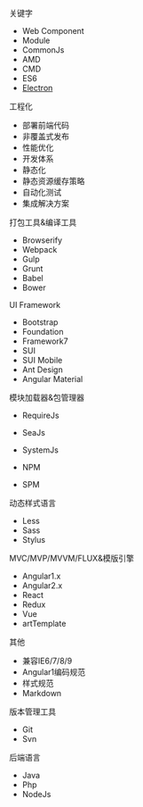 关键字

- Web Component
- Module
- CommonJs
- AMD
- CMD
- ES6
- [Electron](http://electron.atom.io/)

工程化

- 部署前端代码
- 非覆盖式发布
- 性能优化
- 开发体系
- 静态化
- 静态资源缓存策略
- 自动化测试
- 集成解决方案

打包工具&编译工具

- Browserify
- Webpack
- Gulp
- Grunt
- Babel
- Bower

UI Framework

- Bootstrap
- Foundation
- Framework7
- SUI
- SUI Mobile
- Ant Design
- Angular Material

模块加载器&包管理器

- RequireJs
- SeaJs
- SystemJs

- NPM
- SPM

动态样式语言

- Less
- Sass
- Stylus

MVC/MVP/MVVM/FLUX&模版引擎

- Angular1.x
- Angular2.x
- React
- Redux
- Vue
- artTemplate

其他

- 兼容IE6/7/8/9
- Angular1编码规范
- 样式规范
- Markdown

版本管理工具

- Git
- Svn

后端语言

- Java
- Php
- NodeJs
